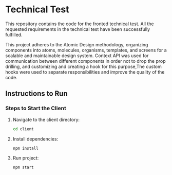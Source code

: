 # Technical Test 

This repository contains the code for the fronted technical test. All the requested requirements in the technical test have been successfully fulfilled.


This project adheres to the Atomic Design methodology, organizing components into atoms, molecules, organisms, templates, and screens for a scalable and maintainable design system. Context API was used for communication between different components in order not to drop the prop drilling, and customizing and creating a hook for this purpose,The custom hooks were used to separate responsibilities and improve the quality of the code.

## Instructions to Run



### Steps to Start the Client

1. Navigate to the client directory:
   ```bash
   cd client
2. Install dependencies:
   ```bash
   npm install
3. Run project:
   ```bash
   npm start
